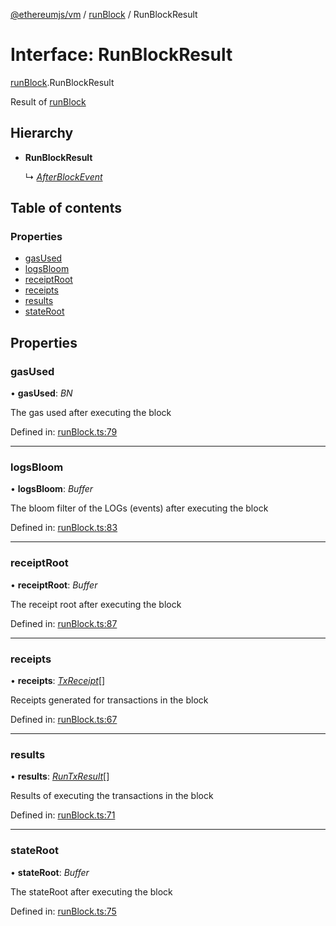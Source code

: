 [@ethereumjs/vm](../README.md) / [runBlock](../modules/runblock.md) / RunBlockResult

# Interface: RunBlockResult

[runBlock](../modules/runblock.md).RunBlockResult

Result of [runBlock](../classes/index.default.md#runblock)

## Hierarchy

- **RunBlockResult**

  ↳ [*AfterBlockEvent*](runblock.afterblockevent.md)

## Table of contents

### Properties

- [gasUsed](runblock.runblockresult.md#gasused)
- [logsBloom](runblock.runblockresult.md#logsbloom)
- [receiptRoot](runblock.runblockresult.md#receiptroot)
- [receipts](runblock.runblockresult.md#receipts)
- [results](runblock.runblockresult.md#results)
- [stateRoot](runblock.runblockresult.md#stateroot)

## Properties

### gasUsed

• **gasUsed**: *BN*

The gas used after executing the block

Defined in: [runBlock.ts:79](https://github.com/ethereumjs/ethereumjs-monorepo/blob/master/packages/vm/src/runBlock.ts#L79)

___

### logsBloom

• **logsBloom**: *Buffer*

The bloom filter of the LOGs (events) after executing the block

Defined in: [runBlock.ts:83](https://github.com/ethereumjs/ethereumjs-monorepo/blob/master/packages/vm/src/runBlock.ts#L83)

___

### receiptRoot

• **receiptRoot**: *Buffer*

The receipt root after executing the block

Defined in: [runBlock.ts:87](https://github.com/ethereumjs/ethereumjs-monorepo/blob/master/packages/vm/src/runBlock.ts#L87)

___

### receipts

• **receipts**: [*TxReceipt*](../modules/types.md#txreceipt)[]

Receipts generated for transactions in the block

Defined in: [runBlock.ts:67](https://github.com/ethereumjs/ethereumjs-monorepo/blob/master/packages/vm/src/runBlock.ts#L67)

___

### results

• **results**: [*RunTxResult*](runtx.runtxresult.md)[]

Results of executing the transactions in the block

Defined in: [runBlock.ts:71](https://github.com/ethereumjs/ethereumjs-monorepo/blob/master/packages/vm/src/runBlock.ts#L71)

___

### stateRoot

• **stateRoot**: *Buffer*

The stateRoot after executing the block

Defined in: [runBlock.ts:75](https://github.com/ethereumjs/ethereumjs-monorepo/blob/master/packages/vm/src/runBlock.ts#L75)
